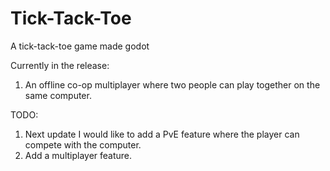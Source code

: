 # Tick-Tack-Toe
A tick-tack-toe game made godot

Currently in the release:
1. An offline co-op multiplayer where two people can play together on the same computer.

TODO:
1. Next update I would like to add a PvE feature where the player can compete with the computer.
2. Add a multiplayer feature.
